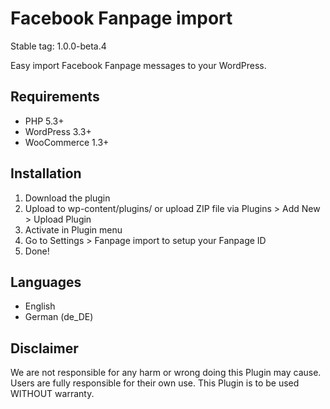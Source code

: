 # Facebook Fanpage import

Stable tag: 1.0.0-beta.4

Easy import Facebook Fanpage messages to your WordPress.

## Requirements
- PHP 5.3+
- WordPress 3.3+
- WooCommerce 1.3+

## Installation
1. Download the plugin
2. Upload to wp-content/plugins/ or upload ZIP file via Plugins > Add New > Upload Plugin
3. Activate in Plugin menu
4. Go to Settings > Fanpage import to setup your Fanpage ID
5. Done!

## Languages
- English
- German (de_DE)

## Disclaimer

We are not responsible for any harm or wrong doing this Plugin may cause. Users are fully responsible for their own use. This Plugin is to be used WITHOUT warranty.
